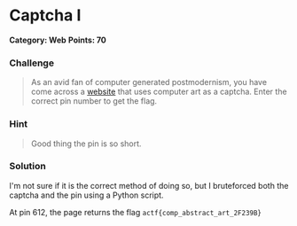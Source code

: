 # Captcha I
**Category: Web**
**Points: 70**

### Challenge
> As an avid fan of computer generated postmodernism, you have come across a [website](http://web.angstromctf.com:1342/) that uses computer art as a captcha. Enter the correct pin number to get the flag.

### Hint
> Good thing the pin is so short.

### Solution
I'm not sure if it is the correct method of doing so, but I bruteforced both the captcha and the pin using a Python script.

At pin 612, the page returns the flag `actf{comp_abstract_art_2F239B}`